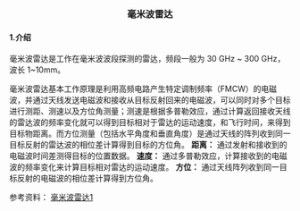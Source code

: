 ### <center> 毫米波雷达
#### 1.介绍
毫米波雷达是工作在毫米波波段探测的雷达，频段一般为 30 GHz ~ 300 GHz， 波长 1~10mm。

毫米波雷达基本工作原理是利用高频电路产生特定调制频率（FMCW）的电磁波，并通过天线发送电磁波和接收从目标反射回来的电磁波，可以同时对多个目标进行测距、测速以及方位角测量；测速是根据多普勒效应，通过计算返回接收天线的雷达波的频率变化就可以得到目标相对于雷达的运动速度，和飞行时间，来得到目标物距离。而方位测量（包括水平角度和垂直角度）是通过天线的阵列收到同一目标反射的雷达波的相位差计算得到目标的方位角。
**距离：** 通过发射和接收到的电磁波时间差测得目标的位置数据。
**速度：** 通过多普勒效应，计算接收到的电磁波的频率变化来计算目标相对雷达的运动速度。
**方位：** 通过天线阵列收到同一目标反射的电磁波的相位差计算得到方位角。

参考资料：
[毫米波雷达1](https://zhuanlan.zhihu.com/p/346374177?utm_medium=social&utm_oi=718198805442330624)
